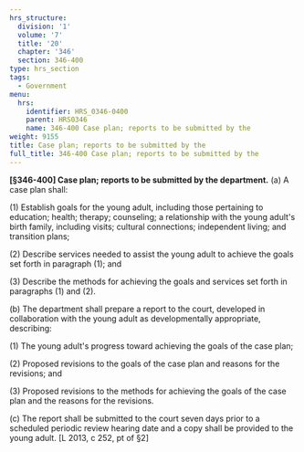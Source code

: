 ```yaml
---
hrs_structure:
  division: '1'
  volume: '7'
  title: '20'
  chapter: '346'
  section: 346-400
type: hrs_section
tags:
  - Government
menu:
  hrs:
    identifier: HRS_0346-0400
    parent: HRS0346
    name: 346-400 Case plan; reports to be submitted by the
weight: 9155
title: Case plan; reports to be submitted by the
full_title: 346-400 Case plan; reports to be submitted by the
---
```

**[§346-400] Case plan; reports to be submitted by the department.** (a) A case plan shall:

(1) Establish goals for the young adult, including those pertaining to education; health; therapy; counseling; a relationship with the young adult's birth family, including visits; cultural connections; independent living; and transition plans;

(2) Describe services needed to assist the young adult to achieve the goals set forth in paragraph (1); and

(3) Describe the methods for achieving the goals and services set forth in paragraphs (1) and (2).

(b) The department shall prepare a report to the court, developed in collaboration with the young adult as developmentally appropriate, describing:

(1) The young adult's progress toward achieving the goals of the case plan;

(2) Proposed revisions to the goals of the case plan and reasons for the revisions; and

(3) Proposed revisions to the methods for achieving the goals of the case plan and the reasons for the revisions.

(c) The report shall be submitted to the court seven days prior to a scheduled periodic review hearing date and a copy shall be provided to the young adult. [L 2013, c 252, pt of §2]